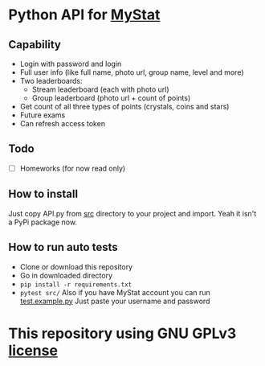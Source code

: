 # Python API for [MyStat](https://mystat.itstep.org/ru/auth/login/index)
## Сapability
* Login with password and login 
* Full user info (like full name, photo url, group name, level and more)
* Two leaderboards:
  * Stream leaderboard (each with photo url)
  * Group leaderboard (photo url + count of points)
* Get count of all three types of points (crystals, coins and stars)
* Future exams
* Can refresh access token
## Todo 
- [ ] Homeworks (for now read only)
## How to install
Just copy API.py from [src](/src) directory to your project and import.
Yeah it isn't a PyPi package now.
## How to run auto tests
- Clone or download this repository 
- Go in downloaded directory 
- `pip install -r requirements.txt`
- `pytest src/`
Also if you have MyStat account you can run [test.example.py](/test.example.py)
Just paste your username and password
# This repository using GNU GPLv3 [license](/LICENSE) 
